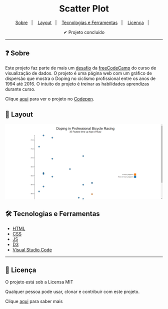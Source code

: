 <h1 align='center'>Scatter Plot</h1>

<p align="center">
  <a href="#-sobre">Sobre</a>&nbsp;&nbsp;&nbsp;|&nbsp;&nbsp;&nbsp;
  <a href="#-layout">Layout</a>&nbsp;&nbsp;&nbsp;|&nbsp;&nbsp;&nbsp;
  <a href="#-tecnologias-e-ferramentas">Tecnologias e Ferramentas</a>&nbsp;&nbsp;&nbsp;|&nbsp;&nbsp;&nbsp;
  <a href="#-licença">Licença</a>&nbsp;&nbsp;&nbsp;|&nbsp;&nbsp;&nbsp;
</p>

<p align="center">
    ✔ Projeto concluído
</p>

<hr/>


## ❓ Sobre

Este projeto faz parte de mais um [desafio](https://www.freecodecamp.org/learn/data-visualization/data-visualization-projects/visualize-data-with-a-scatterplot-graph) da [freeCodeCamp](https://www.freecodecamp.org/) do curso de visualização de dados. O projeto é uma página web com um gráfico de dispersão que mostra o Doping no ciclismo profissional entre os anos de 1994 até 2016. O intuito do projeto é treinar as habilidades aprendizas durante curso. 

Clique [aqui](https://codepen.io/gustavo_victor/pen/XWxRyaN?editors=0010) para ver o projeto no [Codepen](https://codepen.io/). 


## 🎨 Layout

<img src="./assets/images/desktop.png" alt="Desktop" title="Desktop" width="600" height="auto" />


## 🛠 Tecnologias e Ferramentas

- [HTML](https://developer.mozilla.org/pt-BR/docs/Web/HTML)
- [CSS](https://developer.mozilla.org/pt-BR/docs/Web/CSS)  
- [JS](https://www.javascript.com/)
- [D3](https://d3js.org/)
- [Visual Studio Code](https://code.visualstudio.com/)


<hr/>

## 📝 Licença 

O projeto está sob a Licensa MIT 

Qualquer pessoa pode usar, clonar e contribuir com este projeto. 

Clique [aqui](./LICENSE.md) para saber mais  
